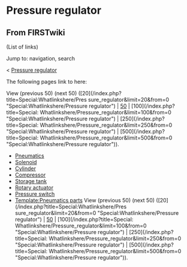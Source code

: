 # Pressure regulator

## From FIRSTwiki

(List of links)

Jump to: navigation, search

< [Pressure regulator](/index.php?title=Pressure_regulator&redirect=no "Pressure regulator")

The following pages link to here:

View (previous 50) (next 50) ([20](/index.php?title=Special:Whatlinkshere/Pres
sure_regulator&limit=20&from=0 "Special:Whatlinkshere/Pressure regulator") | [50](/index.php?title=Special:Whatlinkshere/Pressure_regulator&limit=50&from=0 "Special:Whatlinkshere/Pressure regulator") | [100](/index.php?title=Special:
Whatlinkshere/Pressure_regulator&limit=100&from=0 "Special:Whatlinkshere/Pressure regulator") | [250](/index.php?title=Special:
Whatlinkshere/Pressure_regulator&limit=250&from=0 "Special:Whatlinkshere/Pressure regulator") | [500](/index.php?title=Special:
Whatlinkshere/Pressure_regulator&limit=500&from=0 "Special:Whatlinkshere/Pressure regulator")).

- [Pneumatics](pneumatics)
- [Solenoid](Solenoid "Solenoid")
- [Cylinder](Cylinder "Cylinder")
- [Compressor](Compressor "Compressor")
- [Storage tank](Storage_tank "Storage tank")
- [Rotary actuator](Rotary_actuator "Rotary actuator")
- [Pressure switch](Pressure_switch "Pressure switch")
- [Template:Pneumatics parts](Template:Pneumatics_parts "Template:Pneumatics parts") View (previous 50) (next 50) ([20](/index.php?title=Special:Whatlinkshere/Pres
  sure_regulator&limit=20&from=0 "Special:Whatlinkshere/Pressure regulator") | [50](/index.php?title=Special:Whatlinkshere/Pressure_regulator&limit=50&from=0 "Special:Whatlinkshere/Pressure regulator") | [100](/index.php?title=Special:
  Whatlinkshere/Pressure_regulator&limit=100&from=0 "Special:Whatlinkshere/Pressure regulator") | [250](/index.php?title=Special:
  Whatlinkshere/Pressure_regulator&limit=250&from=0 "Special:Whatlinkshere/Pressure regulator") | [500](/index.php?title=Special:
  Whatlinkshere/Pressure_regulator&limit=500&from=0 "Special:Whatlinkshere/Pressure regulator")).
